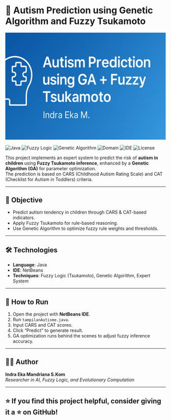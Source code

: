 # 🧬 Autism Prediction using Genetic Algorithm and Fuzzy Tsukamoto

![Banner](assets/banner.png)

![Java](https://img.shields.io/badge/Java-ED8B00?style=flat&logo=java&logoColor=white)
![Fuzzy Logic](https://img.shields.io/badge/Fuzzy_Tsukamoto-inference-blue?style=flat)
![Genetic Algorithm](https://img.shields.io/badge/Genetic_Algorithm-optimization-green?style=flat)
![Domain](https://img.shields.io/badge/Domain-Autism_Prediction-purple?style=flat)
![IDE](https://img.shields.io/badge/IDE-NetBeans-blueviolet?style=flat)
![License](https://img.shields.io/badge/License-MIT-lightgrey?style=flat)

This project implements an expert system to predict the risk of **autism in children** using **Fuzzy Tsukamoto inference**, enhanced by a **Genetic Algorithm (GA)** for parameter optimization.  
The prediction is based on CARS (Childhood Autism Rating Scale) and CAT (Checklist for Autism in Toddlers) criteria.

---

## 🧠 Objective

- Predict autism tendency in children through CARS & CAT-based indicators.
- Apply Fuzzy Tsukamoto for rule-based reasoning.
- Use Genetic Algorithm to optimize fuzzy rule weights and thresholds.

---

## 🛠️ Technologies

- **Language**: Java
- **IDE**: NetBeans
- **Techniques**: Fuzzy Logic (Tsukamoto), Genetic Algorithm, Expert System


---

## 🚀 How to Run

1. Open the project with **NetBeans IDE**.
2. Run `tampilanAutisme.java`.
3. Input CARS and CAT scores.
4. Click “Predict” to generate result.
5. GA optimization runs behind the scenes to adjust fuzzy inference accuracy.

---

## 👨‍💻 Author

**Indra Eka Mandriana S.Kom**  
_Researcher in AI, Fuzzy Logic, and Evolutionary Computation_

---

## ⭐ If you find this project helpful, consider giving it a ⭐ on GitHub!
